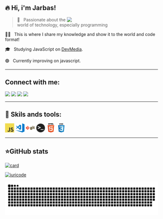 ##  🔥 Hi, i'm <strong>Jarbas!</strong>
<img align="right" width="300" src="https://i2.wp.com/allhtaccess.info/wp-content/uploads/2018/03/programming.gif?fit=1281%2C716&ssl=1" />

> 💜 &nbsp; Passionate about the world of technology, especially programming

👨‍💻 &nbsp; This is where I share my knowledge and show it to the world and code format!

🎓 &nbsp;  Studying JavaScript on <a href=studying JavaScript> DevMedia</a>.

🟢 &nbsp; Currently improving on javascript.


----
## Connect with me: ##


<p align="left">
 
  <a href="https://www.linkedin.com/in/jarbas-fraga-1a573a206/" alt="Linkedin">
  <img src="https://img.shields.io/badge/-Linkedin-0e76a8?style=flat-square&logo=Linkedin&logoColor=white&link=LINK-DO-SEU-LINKEDIN" /></a>

  <a href="https://api.whatsapp.com/send?l=pt-BR&phone=5551982306274" alt="WhatsApp">
  <img src="https://img.shields.io/badge/-WhatsApp-25d366?style=flat-square&labelColor=25d366&logo=whatsapp&logoColor=white&link=API-DO-SEU-WHATSAPP"/></a>

  <a href="https://www.facebook.com/jarbashenrique.fraga/" alt="Facebook">
  <img src="https://img.shields.io/badge/-Facebook-3b5998?style=flat-square&labelColor=3b5998&logo=facebook&logoColor=white&link=LINK-DO-SEU-FACEBOOK"/></a>

  <a href="https://www.instagram.com/fraga.jarbas/" alt="Instagram">
  <img src="https://img.shields.io/badge/-Instagram-DF0174?style=flat-square&labelColor=DF0174&logo=instagram&logoColor=white&link=LINK-DO-SEU-INSTAGRAM"/></a>
</p>  

----

## 🚀 Skils ands tools:

<code><img height="30" src="https://raw.githubusercontent.com/github/explore/80688e429a7d4ef2fca1e82350fe8e3517d3494d/topics/javascript/javascript.png"></code>
<code><img height="30" src="https://raw.githubusercontent.com/github/explore/80688e429a7d4ef2fca1e82350fe8e3517d3494d/topics/visual-studio-code/visual-studio-code.png"></code>
<code><img height="30" src="https://raw.githubusercontent.com/github/explore/80688e429a7d4ef2fca1e82350fe8e3517d3494d/topics/git/git.png"></code>
<code><img height="30" src="https://raw.githubusercontent.com/github/explore/80688e429a7d4ef2fca1e82350fe8e3517d3494d/topics/terminal/terminal.png"></code>
<code><img height="30" src="https://raw.githubusercontent.com/github/explore/80688e429a7d4ef2fca1e82350fe8e3517d3494d/topics/html/html.png"></code>
<code><img height="30" src="https://raw.githubusercontent.com/github/explore/80688e429a7d4ef2fca1e82350fe8e3517d3494d/topics/css/css.png"></code>

---

## ⭐GitHub stats
<p>

[![card](https://github-readme-stats.vercel.app/api?username=jarbasjh1413&theme=tokyonight)](https://github.com/jarbasjh1413/)

[![iuricode](https://github-readme-stats.vercel.app/api/top-langs/?username=jarbasjh1413&hide=html&layout=compact&theme=tokyonight)](https://github.com/jarbasjh1413/)

</p>

<div>

 ![Snake animation](https://github.com/jarbasjh1413/jarbasjh1413/blob/output/github-contribution-grid-snake.svg)
 
</div>
